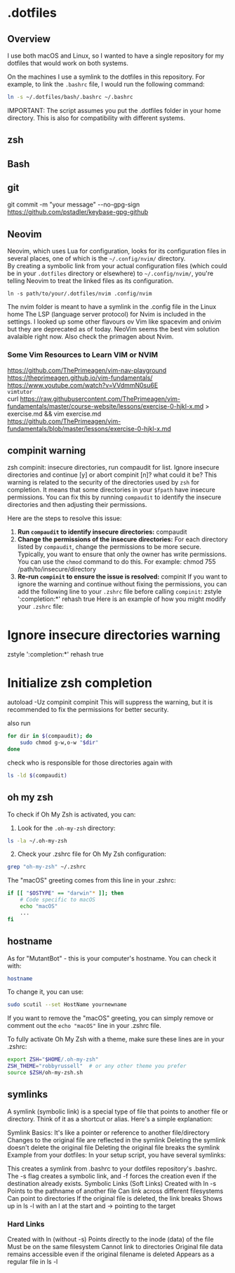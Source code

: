 # .dotfiles

## Overview

I use both macOS and Linux, so I wanted to have a single repository for my dotfiles that would work on both systems.  

On the machines I use a symlink to the dotfiles in this repository.  For example, to link the `.bashrc` file, I would run the following command:

```bash
ln -s ~/.dotfiles/bash/.bashrc ~/.bashrc 
```

IMPORTANT: The script assumes you put the .dotfiles folder in your home directory. This is also for compatibility with different systems.

## zsh

## Bash

## git

git commit -m "your message" --no-gpg-sign
https://github.com/pstadler/keybase-gpg-github

## Neovim
Neovim, which uses Lua for configuration, looks for its configuration files in several places, one of which is the `~/.config/nvim/` directory.   
By creating a symbolic link from your actual configuration files (which could be in your `.dotfiles` directory or elsewhere) to `~/.config/nvim/`, you're telling Neovim to treat the linked files as its configuration.  
```
ln -s path/to/your/.dotfiles/nvim .config/nvim
```

The nvim folder is meant to have a symlink in the .config file in the Linux home
The LSP (language server protocol) for Nvim is included in the settings.
I looked up some other flavours ov Vim like spacevim and onivim but they are deprecated as of today. NeoVim seems the best vim solution avalaible right now. Also check the primagen about Nvim.  

### Some Vim Resources to Learn VIM or NVIM
https://github.com/ThePrimeagen/vim-nav-playground  
https://theprimeagen.github.io/vim-fundamentals/  
https://www.youtube.com/watch?v=VVdmmN0su6E  
`vimtutor`  
curl https://raw.githubusercontent.com/ThePrimeagen/vim-fundamentals/master/course-website/lessons/exercise-0-hjkl-x.md > exercise.md && vim exercise.md  
https://github.com/ThePrimeagen/vim-fundamentals/blob/master/lessons/exercise-0-hjkl-x.md  


## compinit warning
zsh compinit: insecure directories, run compaudit for list. Ignore insecure directories and continue [y] or abort compinit [n]? what could it be?
This warning is related to the security of the directories used by `zsh` for completion. It means that some directories in your `$fpath` have insecure permissions. You can fix this by running `compaudit` to identify the insecure directories and then adjusting their permissions.

Here are the steps to resolve this issue:

1. **Run `compaudit` to identify insecure directories:**
      compaudit
2. **Change the permissions of the insecure directories:**
   For each directory listed by `compaudit`, change the permissions to be more secure. Typically, you want to ensure that only the owner has write permissions. You can use the `chmod` command to do this. For example:
      chmod 755 /path/to/insecure/directory
3. **Re-run `compinit` to ensure the issue is resolved:**
      compinit
If you want to ignore the warning and continue without fixing the permissions, you can add the following line to your `.zshrc` file before calling `compinit`:
zstyle ':completion:*' rehash true
Here is an example of how you might modify your `.zshrc` file:
# Ignore insecure directories warning
zstyle ':completion:*' rehash true

# Initialize zsh completion
autoload -Uz compinit
compinit
This will suppress the warning, but it is recommended to fix the permissions for better security.

also run
```bash
for dir in $(compaudit); do
    sudo chmod g-w,o-w "$dir"
done
```

check who is responsible for those directories again with 
```bash
ls -ld $(compaudit)
```

## oh my zsh
To check if Oh My Zsh is activated, you can:

1. Look for the `.oh-my-zsh` directory:
```bash
ls -la ~/.oh-my-zsh
```

2. Check your .zshrc file for Oh My Zsh configuration:
```bash
grep "oh-my-zsh" ~/.zshrc
```

The "macOS" greeting comes from this line in your .zshrc:
```bash
if [[ "$OSTYPE" == "darwin"* ]]; then
    # Code specific to macOS
    echo "macOS"
    ...
fi
```


## hostname

As for "MutantBot" - this is your computer's hostname. You can check it with:
```bash
hostname
```

To change it, you can use:
```bash
sudo scutil --set HostName yournewname
```

If you want to remove the "macOS" greeting, you can simply remove or comment out the `echo "macOS"` line in your .zshrc file.

To fully activate Oh My Zsh with a theme, make sure these lines are in your .zshrc:
```bash
export ZSH="$HOME/.oh-my-zsh"
ZSH_THEME="robbyrussell"  # or any other theme you prefer
source $ZSH/oh-my-zsh.sh
```

## symlinks
A symlink (symbolic link) is a special type of file that points to another file or directory. Think of it as a shortcut or alias. Here's a simple explanation:

Symlink Basics:
It's like a pointer or reference to another file/directory
Changes to the original file are reflected in the symlink
Deleting the symlink doesn't delete the original file
Deleting the original file breaks the symlink
Example from your dotfiles:
In your setup script, you have several symlinks:

This creates a symlink from .bashrc to your dotfiles repository's .bashrc. The -s flag creates a symbolic link, and -f forces the creation even if the destination already exists. Symbolic Links (Soft Links)
Created with ln -s
Points to the pathname of another file
Can link across different filesystems
Can point to directories
If the original file is deleted, the link breaks
Shows up in ls -l with an l at the start and -> pointing to the target


### Hard Links
Created with ln (without -s)
Points directly to the inode (data) of the file
Must be on the same filesystem
Cannot link to directories
Original file data remains accessible even if the original filename is deleted
Appears as a regular file in ls -l